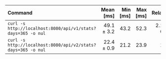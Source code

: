 | Command | Mean [ms] | Min [ms] | Max [ms] | Relative |
|:---|---:|---:|---:|---:|
| `curl -s http://localhost:8080/api/v1/stats?days=365 -o nul` | 49.1 ± 3.2 | 43.2 | 52.3 | 2.19 ± 0.17 |
| `curl -s http://localhost:8080/api/v2/stats?days=365 -o nul` | 22.4 ± 0.9 | 21.2 | 23.9 | 1.00 |
